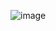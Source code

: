 ![image](https://github.com/companyakis/python-finance/assets/77589867/4921fbc1-2f10-49fe-a7b9-8d48f829bd93)
